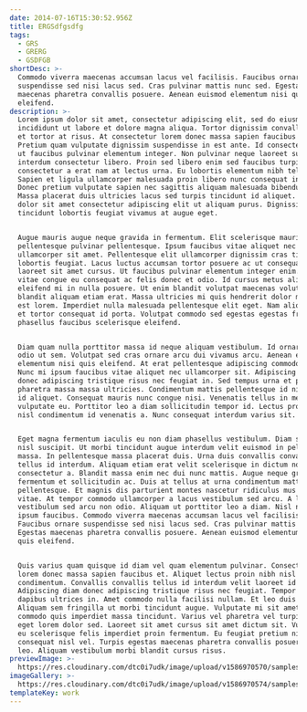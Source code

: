 ```yaml
---
date: 2014-07-16T15:30:52.956Z
title: ERGSdfgsdfg
tags:
  - GRS
  - GRERG
  - GSDFGB
shortDesc: >-
  Commodo viverra maecenas accumsan lacus vel facilisis. Faucibus ornare
  suspendisse sed nisi lacus sed. Cras pulvinar mattis nunc sed. Egestas
  maecenas pharetra convallis posuere. Aenean euismod elementum nisi quis
  eleifend.
description: >-
  Lorem ipsum dolor sit amet, consectetur adipiscing elit, sed do eiusmod tempor
  incididunt ut labore et dolore magna aliqua. Tortor dignissim convallis aenean
  et tortor at risus. At consectetur lorem donec massa sapien faucibus et.
  Pretium quam vulputate dignissim suspendisse in est ante. Id consectetur purus
  ut faucibus pulvinar elementum integer. Non pulvinar neque laoreet suspendisse
  interdum consectetur libero. Proin sed libero enim sed faucibus turpis in. Non
  consectetur a erat nam at lectus urna. Eu lobortis elementum nibh tellus.
  Sapien et ligula ullamcorper malesuada proin libero nunc consequat interdum.
  Donec pretium vulputate sapien nec sagittis aliquam malesuada bibendum arcu.
  Massa placerat duis ultricies lacus sed turpis tincidunt id aliquet. Ipsum
  dolor sit amet consectetur adipiscing elit ut aliquam purus. Dignissim cras
  tincidunt lobortis feugiat vivamus at augue eget.


  Augue mauris augue neque gravida in fermentum. Elit scelerisque mauris
  pellentesque pulvinar pellentesque. Ipsum faucibus vitae aliquet nec
  ullamcorper sit amet. Pellentesque elit ullamcorper dignissim cras tincidunt
  lobortis feugiat. Lacus luctus accumsan tortor posuere ac ut consequat. Justo
  laoreet sit amet cursus. Ut faucibus pulvinar elementum integer enim. Viverra
  vitae congue eu consequat ac felis donec et odio. Id cursus metus aliquam
  eleifend mi in nulla posuere. Ut enim blandit volutpat maecenas volutpat
  blandit aliquam etiam erat. Massa ultricies mi quis hendrerit dolor magna eget
  est lorem. Imperdiet nulla malesuada pellentesque elit eget. Nam aliquam sem
  et tortor consequat id porta. Volutpat commodo sed egestas egestas fringilla
  phasellus faucibus scelerisque eleifend.


  Diam quam nulla porttitor massa id neque aliquam vestibulum. Id ornare arcu
  odio ut sem. Volutpat sed cras ornare arcu dui vivamus arcu. Aenean euismod
  elementum nisi quis eleifend. At erat pellentesque adipiscing commodo elit at.
  Nunc mi ipsum faucibus vitae aliquet nec ullamcorper sit. Adipiscing diam
  donec adipiscing tristique risus nec feugiat in. Sed tempus urna et pharetra
  pharetra massa massa ultricies. Condimentum mattis pellentesque id nibh tortor
  id aliquet. Consequat mauris nunc congue nisi. Venenatis tellus in metus
  vulputate eu. Porttitor leo a diam sollicitudin tempor id. Lectus proin nibh
  nisl condimentum id venenatis a. Nunc consequat interdum varius sit.


  Eget magna fermentum iaculis eu non diam phasellus vestibulum. Diam sit amet
  nisl suscipit. Ut morbi tincidunt augue interdum velit euismod in pellentesque
  massa. In pellentesque massa placerat duis. Urna duis convallis convallis
  tellus id interdum. Aliquam etiam erat velit scelerisque in dictum non
  consectetur a. Blandit massa enim nec dui nunc mattis. Augue neque gravida in
  fermentum et sollicitudin ac. Duis at tellus at urna condimentum mattis
  pellentesque. Et magnis dis parturient montes nascetur ridiculus mus mauris
  vitae. At tempor commodo ullamcorper a lacus vestibulum sed arcu. A lacus
  vestibulum sed arcu non odio. Aliquam ut porttitor leo a diam. Nisl nunc mi
  ipsum faucibus. Commodo viverra maecenas accumsan lacus vel facilisis.
  Faucibus ornare suspendisse sed nisi lacus sed. Cras pulvinar mattis nunc sed.
  Egestas maecenas pharetra convallis posuere. Aenean euismod elementum nisi
  quis eleifend.


  Quis varius quam quisque id diam vel quam elementum pulvinar. Consectetur
  lorem donec massa sapien faucibus et. Aliquet lectus proin nibh nisl
  condimentum. Convallis convallis tellus id interdum velit laoreet id donec.
  Adipiscing diam donec adipiscing tristique risus nec feugiat. Tempor orci
  dapibus ultrices in. Amet commodo nulla facilisi nullam. Et leo duis ut diam.
  Aliquam sem fringilla ut morbi tincidunt augue. Vulputate mi sit amet mauris
  commodo quis imperdiet massa tincidunt. Varius vel pharetra vel turpis nunc
  eget lorem dolor sed. Laoreet sit amet cursus sit amet dictum sit. Vulputate
  eu scelerisque felis imperdiet proin fermentum. Eu feugiat pretium nibh ipsum
  consequat nisl vel. Turpis egestas maecenas pharetra convallis posuere morbi
  leo. Aliquam vestibulum morbi blandit cursus risus.
previewImage: >-
  https://res.cloudinary.com/dtc0i7udk/image/upload/v1586970570/samples/ecommerce/analog-classic.jpg
imageGallery: >-
  https://res.cloudinary.com/dtc0i7udk/image/upload/v1586970574/samples/people/smiling-man.jpg
templateKey: work
---
```

